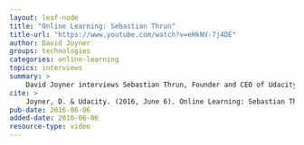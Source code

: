 ```yaml
---
layout: leaf-node
title: "Online Learning: Sebastian Thrun"
title-url: "https://www.youtube.com/watch?v=eHkNV-7j4DE"
author: David Joyner
groups: technologies
categories: online-learning
topics: interviews
summary: >
    David Joyner interviews Sebastian Thrun, Founder and CEO of Udacity, about online learning.
cite: >
    Joyner, D. & Udacity. (2016, June 6). Online Learning: Sebastian Thrun Interview. Retrieved from https://www.youtube.com/watch?v=eHkNV-7j4DE
pub-date: 2016-06-06
added-date: 2016-06-06
resource-type: video
---
```


